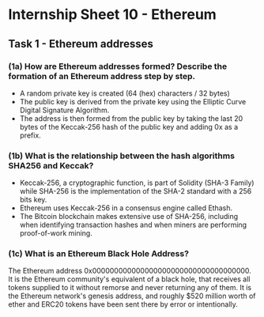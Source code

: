 # Internship Sheet 10 - Ethereum

## Task 1 - Ethereum addresses
### (1a) How are Ethereum addresses formed? Describe the formation of an Ethereum address step by step.
* A random private key is created (64 (hex) characters / 32 bytes)
* The public key is derived from the private key  using the Elliptic Curve     Digital Signature Algorithm.
* The address is then formed from the public key by taking the last 20 bytes of the Keccak-256 hash of the public key and adding 0x as a prefix.
### (1b) What is the relationship between the hash algorithms SHA256 and Keccak?
* Keccak-256, a cryptographic function, is part of Solidity (SHA-3 Family) while SHA-256 is the implementation of the SHA-2 standard with a 256 bits key.
* Ethereum uses Keccak-256 in a consensus engine called Ethash.
* The Bitcoin blockchain makes extensive use of SHA-256, including when identifying transaction hashes and when miners are performing proof-of-work mining.
### (1c) What is an Ethereum Black Hole Address?
The Ethereum address 0x000000000000000000000000000000000000. It is the Ethereum community's equivalent of a black hole, that receives all tokens supplied to it without remorse and never returning any of them. It is the Ethereum network's genesis address, and roughly $520 million worth of ether and ERC20 tokens have been sent there by error or intentionally.
